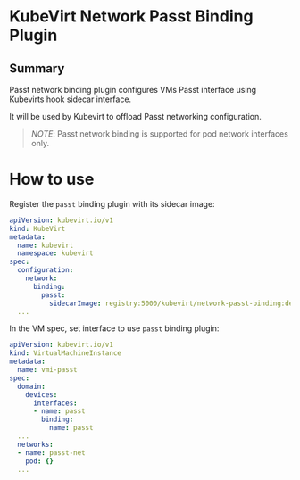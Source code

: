 # KubeVirt Network Passt Binding Plugin

## Summary

Passt network binding plugin configures VMs Passt interface using Kubevirts hook sidecar interface.

It will be used by Kubevirt to offload Passt networking configuration.

> _NOTE_:
> Passt network binding is supported for pod network interfaces only.

# How to use

Register the `passt` binding plugin with its sidecar image:

```yaml
apiVersion: kubevirt.io/v1
kind: KubeVirt
metadata:
  name: kubevirt
  namespace: kubevirt
spec:
  configuration:
    network:
      binding:
        passt:
          sidecarImage: registry:5000/kubevirt/network-passt-binding:devel
  ...
```

In the VM spec, set interface to use `passt` binding plugin:

```yaml
apiVersion: kubevirt.io/v1
kind: VirtualMachineInstance
metadata:
  name: vmi-passt
spec:
  domain:
    devices:
      interfaces:
      - name: passt
        binding:
          name: passt
  ...
  networks:
  - name: passt-net
    pod: {}
  ...
```
